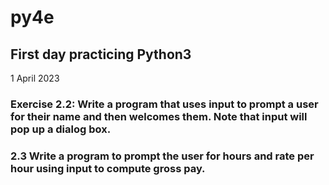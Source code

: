 # py4e

## First day practicing Python3

1 April 2023


### Exercise 2.2: Write a program that uses input to prompt a user for their name and then welcomes them. Note that input will pop up a dialog box. 
### 2.3 Write a program to prompt the user for hours and rate per hour using input to compute gross pay.

